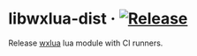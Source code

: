 # libwxlua-dist &middot; [![Release](https://github.com/tinkernels/libwxlua-dist/actions/workflows/release.yml/badge.svg)](https://github.com/tinkernels/libwxlua-dist/actions/workflows/release.yml)
Release [wxlua](https://github.com/pkulchenko/wxlua) lua module with CI runners. 
